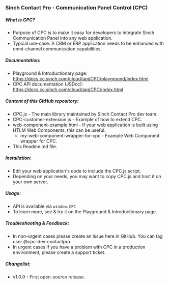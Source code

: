 ### Sinch Contact Pro - Communication Panel Control (CPC)

##### What is CPC?
- Purpose of CPC is to make it easy for developers to integrate Sinch Communication Panel into any web application.
- Typical use-case: A CRM or ERP application needs to be enhanced with omni-channel communication capabilities.

##### Documentation:
- Playground & Introductionary page: https://docs.cc.sinch.com/cloud/api/CPC/playground/index.html
- CPC API documentation (JSDoc): https://docs.cc.sinch.com/cloud/api/CPC/index.html

##### Content of this GitHub repository:

- CPC.js - The main library maintained by Sinch Contact Pro dev team.
- CPC-customer-extension.js - Example of how to extend CPC.
- web-component-example.html - If your web application is built using HTLM Web Components, this can be useful.
  - my-web-component-wrapper-for-cpc - Example Web Component wrapper for CPC.
- This Readme.md file.

##### Installation:
- Edit your web application's code to include the CPC.js script.
- Depending on your needs, you may want to copy CPC.js and host it on your own server.

##### Usage:
- API is available via ``window.CPC``
- To learn more, see & try it on the Playground & Introductionary page.

##### Troubleshooting & Feedback:
- In non-urgent cases please create an Issue here in GitHub. You can tag user @cpc-dev-contactpro.
- In urgent cases if you have a problem with CPC in a production environment, please create a support ticket.

##### Changelist:
- v1.0.0 - First open-source release.